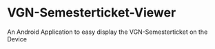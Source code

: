 # VGN-Semesterticket-Viewer
An Android Application to easy display the VGN-Semesterticket on the Device
